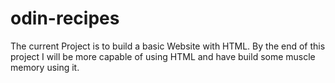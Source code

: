 # odin-recipes
The current Project is to build a basic Website with HTML. By the end of this project I will be more capable of using HTML and have build some muscle memory using it. 
